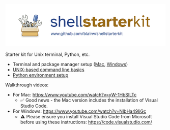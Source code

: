 ![shellstarterkit](shellstarterkit.png)

Starter kit for Unix terminal, Python, etc.

- Terminal and package manager setup ([Mac](01-terminal-setup-mac.md), [Windows](01-terminal-setup-win.md))
- [UNIX-based command line basics](02-unix-basics.md)
- [Python environment setup](03-python-setup.md)

Walkthrough videos:

- For Mac: https://www.youtube.com/watch?v=yW-1HbSlLTc
  - ✅ Good news - the Mac version includes the installation of Visual Studio Code.
- For Windows: https://www.youtube.com/watch?v=NlbHa49IiGc
  - ⚠️ Please ensure you install Visual Studio Code from Microsoft before using these instructions: https://code.visualstudio.com/
